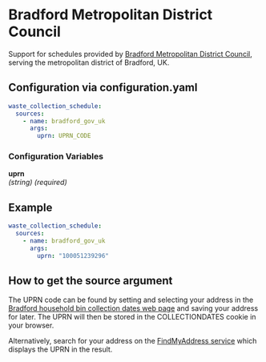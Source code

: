 # Bradford Metropolitan District Council

Support for schedules provided by [Bradford Metropolitan District Council](https://onlineforms.bradford.gov.uk/ufs/collectiondates.eb), serving the metropolitan district of Bradford, UK.

## Configuration via configuration.yaml

```yaml
waste_collection_schedule:
  sources:
    - name: bradford_gov_uk
      args:
        uprn: UPRN_CODE
```

### Configuration Variables

**uprn**  
*(string) (required)*

## Example

```yaml
waste_collection_schedule:
  sources:
    - name: bradford_gov_uk
      args:
        uprn: "100051239296"
```

## How to get the source argument

The UPRN code can be found by setting and selecting your address in the [Bradford household bin collection dates web page](https://onlineforms.bradford.gov.uk/ufs/collectiondates.eb) and saving your address for later.  The UPRN will then be stored in the COLLECTIONDATES cookie
in your browser.

Alternatively, search for your address on the [FindMyAddress service](https://www.findmyaddress.co.uk/) which displays the UPRN in the result.
